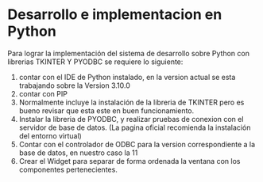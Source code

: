 # Desarrollo e implementacion en Python

Para lograr la implementación del sistema de desarrollo sobre Python con librerias TKINTER Y PYODBC se requiere lo siguiente:

1. contar con el IDE de Python instalado, en la version actual se esta trabajando sobre la Version 3.10.0
2. contar con PIP
3. Normalmente incluye la instalación de la libreria de TKINTER pero es bueno revisar que esta este en buen funcionamiento.
4. Instalar la libreria de PYODBC, y realizar pruebas de conexion con el servidor de base de datos. (La pagina oficial recomienda la instalación del entorno virtual)
5. Contar con el controlador de ODBC para la version correspondiente a la base de datos, en nuestro caso la 11
6. Crear el Widget para separar de forma ordenada la ventana con los componentes pertenecientes.

